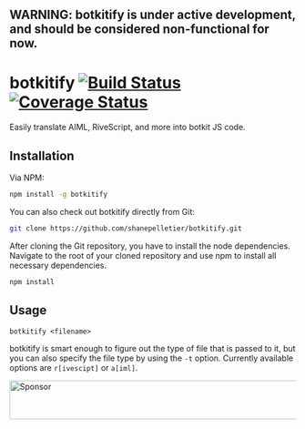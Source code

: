 ## WARNING: botkitify is under active development, and should be considered non-functional for now.

# botkitify [![Build Status](https://travis-ci.org/shanepelletier/botkitify.svg?branch=master)](https://travis-ci.org/shanepelletier/botkitify) [![Coverage Status](https://coveralls.io/repos/github/shanepelletier/botkitify/badge.svg?branch=master)](https://coveralls.io/github/shanepelletier/botkitify?branch=master)
Easily translate AIML, RiveScript, and more into botkit JS code.

## Installation
Via NPM:
```bash
npm install -g botkitify
```

You can also check out botkitify directly from Git:
```bash
git clone https://github.com/shanepelletier/botkitify.git
```

After cloning the Git repository, you have to install the node dependencies. Navigate to the root of your cloned repository and use npm to install all necessary dependencies.
```bash
npm install
```

## Usage
```
botkitify <filename>
```

botkitify is smart enough to figure out the type of file that is passed to it, but you can also specify the file type by using the ```-t``` option. Currently available options are ```r[ivescipt]``` or ```a[iml]```.

<a href="https://app.codesponsor.io/link/rcAXs9FphCdsK1YyJ9DKxX93/shanepelletier/botkitify" rel="nofollow"><img src="https://app.codesponsor.io/embed/rcAXs9FphCdsK1YyJ9DKxX93/shanepelletier/botkitify.svg" style="width: 888px; height: 68px;" alt="Sponsor" /></a>

